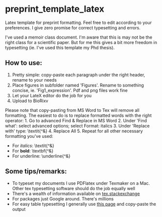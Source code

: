 # preprint_template_latex
Latex template for preprint formatting. Feel free to edit according to your preferences. I give zero promise for correct typesetting and errors.

I've used a memoir class document. I'm aware that this is may not be the right class for a scientific paper. But for me this gives a bit more freedom in typesetting (ie. I've used this template my Phd thesis). 

## How to use:
1. Pretty simple: copy-paste each paragraph under the right header, rename to your needs
2. Place figures in subfolder named 'Figures'. Rename to something concise, ie. 'Fig1_expression'. Pdf and png files work fine
3. Let your LateX editor do the job for you
4. Upload to BioRixv

Please note that copy-pasting from MS Word to Tex will remove all formatting. The easiest to do is to replace formatted words with the right operator:
      1. Go to advanced Find & Replace in MS Word
      2. Under 'Find what': select advanced options; select Format: italics
      3. Under 'Replace with' type: \textit{^&}
      4. Replace All
      5. Repeat for all other necessary formatting you've used:

* For *italics*:   \textit{^&}
* For **bold**:  \textbf{^&}
* For underline:  \underline{^&}


## Some tips/remarks:
* To typeset my documents I use PDFlatex under Texmaker on a Mac. Other tex typesetting software should do the job equally well 
* There's a wealth of information available on [tex.stackexchange](https://tex.stackexchange.com/)
* For packages just Google around. There's millions
* For easy table typesetting I generally use [this page](https://www.tablesgenerator.com/) and copy-paste the output
